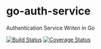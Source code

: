 # go-auth-service
Authentication Service Writen in Go

[![Build Status](https://travis-ci.org/maykonlf/go-auth-service.svg?branch=master)](https://travis-ci.org/maykonlf/go-auth-service)
[![Coverage Status](https://coveralls.io/repos/github/maykonlf/go-auth-service/badge.svg?branch=master)](https://coveralls.io/github/maykonlf/go-auth-service?branch=master)
